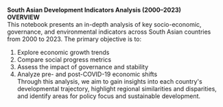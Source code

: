 **South Asian Development Indicators Analysis (2000–2023)**   
**OVERVIEW**   
This notebook presents an in-depth analysis of key socio-economic, governance, and environmental indicators across South Asian countries from 2000 to 2023. The primary objective is to:   
1. Explore economic growth trends
2. Compare social progress metrics
3. Assess the impact of governance and stability   
4. Analyze pre- and post-COVID-19 economic shifts   
Through this analysis, we aim to gain insights into each country's developmental trajectory, highlight regional similarities and disparities, and identify areas for policy focus and sustainable development.
